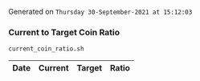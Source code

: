 Generated on `Thursday 30-September-2021 at 15:12:03`

### Current to Target Coin Ratio
`current_coin_ratio.sh`

Date|Current|Target|Ratio
---|---|---|---
